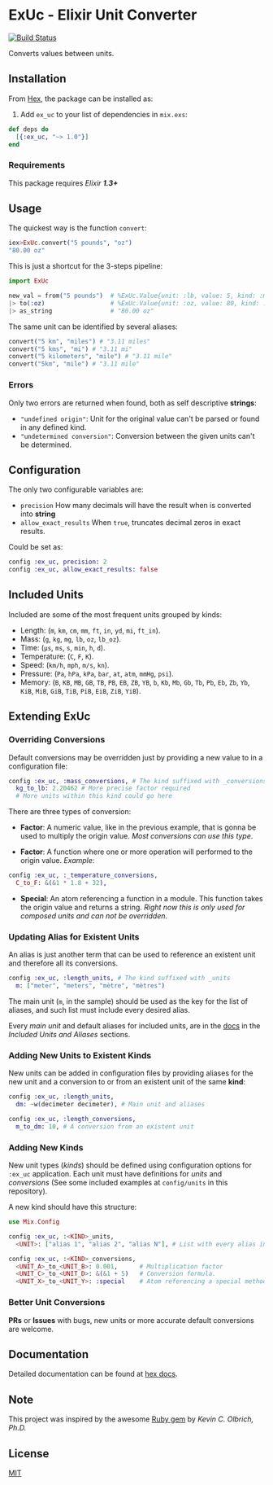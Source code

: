 # ExUc - Elixir Unit Converter

[![Build Status](https://circleci.com/gh/carturoch/ex_uc.svg?style=shield&circle-token=fd3d9870245619fd325e90c5cabfb70109eb139b)](https://circleci.com/gh/carturoch/ex_uc)

Converts values between units.

## Installation

From [Hex](https://hexdocs.pm/ex_uc), the package can be installed as:

  1. Add `ex_uc` to your list of dependencies in `mix.exs`:

```elixir
def deps do
  [{:ex_uc, "~> 1.0"}]
end
```

### Requirements

This package requires _Elixir **1.3+**_

## Usage

The quickest way is the function `convert`:
```elixir
iex>ExUc.convert("5 pounds", "oz")
"80.00 oz"
```
This is just a shortcut for the 3-steps pipeline:
```elixir
import ExUc

new_val = from("5 pounds")  # %ExUc.Value{unit: :lb, value: 5, kind: :mass}
|> to(:oz)                  # %ExUc.Value{unit: :oz, value: 80, kind: :mass}
|> as_string                # "80.00 oz"
```

The same unit can be identified by several aliases:
```elixir
convert("5 km", "miles") # "3.11 miles"
convert("5 kms", "mi") # "3.11 mi"
convert("5 kilometers", "mile") # "3.11 mile"
convert("5km", "mile") # "3.11 mile"
```

### Errors

Only two errors are returned when found, both as self descriptive **strings**:

  - `"undefined origin"`: Unit for the original value can't be parsed or found in any defined kind.
  - `"undetermined conversion"`: Conversion between the given units can't be determined.


## Configuration

The only two configurable variables are:

  - `precision` How many decimals will have the result when is converted into **string**
  - `allow_exact_results` When `true`, truncates decimal zeros in exact results.

Could be set as:
```elixir
config :ex_uc, precision: 2
config :ex_uc, allow_exact_results: false
```

## Included Units

Included are some of the most frequent units grouped by kinds:

  - Length: (`m`, `km`, `cm`, `mm`, `ft`, `in`, `yd`, `mi`, `ft_in`).
  - Mass: (`g`, `kg`, `mg`, `lb`, `oz`, `lb_oz`).
  - Time: (`μs`, `ms`, `s`, `min`, `h`, `d`).
  - Temperature: (`C`, `F`, `K`).
  - Speed: (`km/h`, `mph`, `m/s`, `kn`).
  - Pressure: (`Pa`,  `hPa`,  `kPa`,  `bar`,  `at`,  `atm`,  `mmHg`,  `psi`).
  - Memory: (`B`, `KB`, `MB`, `GB`, `TB`, `PB`, `EB`, `ZB`, `YB`, `b`, `Kb`, `Mb`, `Gb`, `Tb`, `Pb`, `Eb`, `Zb`, `Yb`, `KiB`, `MiB`, `GiB`, `TiB`, `PiB`, `EiB`, `ZiB`, `YiB`).

## Extending ExUc

### Overriding Conversions

Default conversions may be overridden just by providing a new value to in a configuration file:

```elixir
config :ex_uc, :mass_conversions, # The kind suffixed with _conversions
  kg_to_lb: 2.20462 # More precise factor required
  # More units within this kind could go here
```

There are three types of conversion:

- **Factor**: A numeric value, like in the previous example, that is gonna be used to multiply the origin value. _Most conversions can use this type_.

- **Factor**: A function where one or more operation will performed to the origin value.
_Example_:
```elixir
config :ex_uc, :_temperature_conversions,
  C_to_F: &(&1 * 1.8 + 32),
```

- **Special**: An atom referencing a function in a module. This function takes the origin value and returns a string. _Right now this is only used for composed units and can not be overridden_.

### Updating Alias for Existent Units

An alias is just another term that can be used to reference an existent unit and therefore all its conversions.

```elixir
config :ex_uc, :length_units, # The kind suffixed with _units
  m: ["meter", "meters", "mètre", "mètres")
```

The main unit (`m`, in the sample) should be used as the key for the list of aliases, and such list must include every desired alias.

Every _main unit_ and default aliases for included units, are in the [docs](https://hexdocs.pm/ex_uc) in the *Included Units and Aliases* sections.

### Adding New Units to Existent **Kinds**

New units can be added in configuration files by providing aliases for the new unit and a conversion to or from an existent unit of the same **kind**:

```elixir
config :ex_uc, :length_units,
  dm: ~w(decimeter decimeter), # Main unit and aliases

config :ex_uc, :length_conversions,
  m_to_dm: 10, # A conversion from an existent unit
```

### Adding New **Kinds**

New unit types (_kinds_) should be defined using configuration options for `:ex_uc` application. Each unit must have definitions for _units_ and _conversions_ (See some included examples at `config/units` in this repository).

A new kind should have this structure:

```elixir
use Mix.Config

config :ex_uc, :<KIND>_units,
  <UNIT>: ["alias 1", "alias 2", "alias N"], # List with every alias intended to relate to unit identified by UNIT

config :ex_uc, :<KIND>_conversions,
  <UNIT_A>_to_<UNIT_B>: 0.001,      # Multiplication factor
  <UNIT_C>_to_<UNIT_D>: &(&1 + 5)   # Conversion formula.
  <UNIT_X>_to_<UNIT_Y>: :special    # Atom referencing a special method.  
```

### Better Unit Conversions

**PRs** or **Issues** with bugs, new units or more accurate default conversions are welcome.

## Documentation

Detailed documentation can be found at [hex docs](https://hexdocs.pm/ex_uc).

## Note

This project was inspired by the awesome [Ruby gem](https://github.com/olbrich/ruby-units) by _Kevin C. Olbrich, Ph.D._

## License

[MIT](https://github.com/carturoch/ex_uc/blob/master/License.md)
